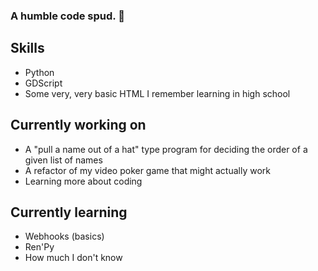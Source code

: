 ### A humble code spud. 🥔

## Skills
 - Python
 - GDScript
 - Some very, very basic HTML I remember learning in high school

## Currently working on
 - A "pull a name out of a hat" type program for deciding the order of a given list of names
 - A refactor of my video poker game that might actually work
 - Learning more about coding

## Currently learning
 - Webhooks (basics)
 - Ren'Py
 - How much I don't know


<!--
**potatobucket/potatobucket** is a ✨ _special_ ✨ repository because its `README.md` (this file) appears on your GitHub profile.

Here are some ideas to get you started:

- 🔭 I’m currently working on ...
- 🌱 I’m currently learning ...
- 👯 I’m looking to collaborate on ...
- 🤔 I’m looking for help with ...
- 💬 Ask me about ...
- 📫 How to reach me: ...
- 😄 Pronouns: ...
- ⚡ Fun fact: ...
-->
